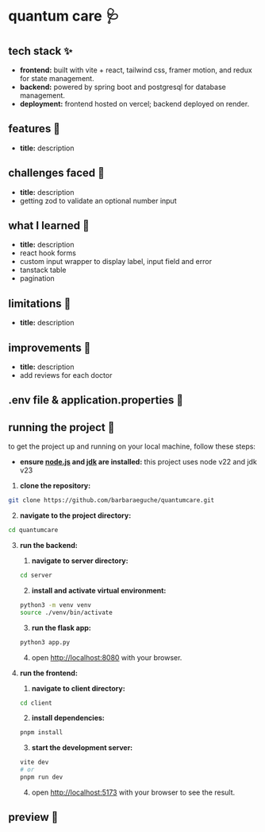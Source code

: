 # quantum care 🩺 


## tech stack ✨
- **frontend:** built with vite + react, tailwind css, framer motion, and redux for state management.
- **backend:** powered by spring boot and postgresql for database management.
- **deployment:** frontend hosted on vercel; backend deployed on render.

## features 👾
- **title:** description

## challenges faced 💢
- **title:** description
- getting zod to validate an optional number input

## what I learned 💭
- **title:** description
- react hook forms
- custom input wrapper to display label, input field and error
- tanstack table
- pagination

## limitations 🚨
- **title:** description

## improvements 🌱
- **title:** description
- add reviews for each doctor

## .env file & application.properties 📄


## running the project 🏁
to get the project up and running on your local machine, follow these steps:

- **ensure [node.js](https://nodejs.org/en) and [jdk](https://www.oracle.com/java/technologies/downloads/) are installed:** this project uses node v22 and jdk v23
1. **clone the repository:**
```bash
git clone https://github.com/barbaraeguche/quantumcare.git
```

2. **navigate to the project directory:**
```bash
cd quantumcare
```

3. **run the backend:**
   1. **navigate to server directory:**
   ```bash
   cd server
   ```
   2. **install and activate virtual environment:**
   ```bash
   python3 -m venv venv
   source ./venv/bin/activate
   ```
   3. **run the flask app:**
   ```bash
   python3 app.py
   ```
   4. open [http://localhost:8080](http://localhost:8080) with your browser.

4. **run the frontend:**
   1. **navigate to client directory:**
   ```bash
   cd client
   ```
   2. **install dependencies:**
   ```bash
   pnpm install
   ```
   3. **start the development server:**
   ```bash
   vite dev
   # or
   pnpm run dev
   ```
   4. open [http://localhost:5173](http://localhost:5173/) with your browser to see the result.

## preview 📸